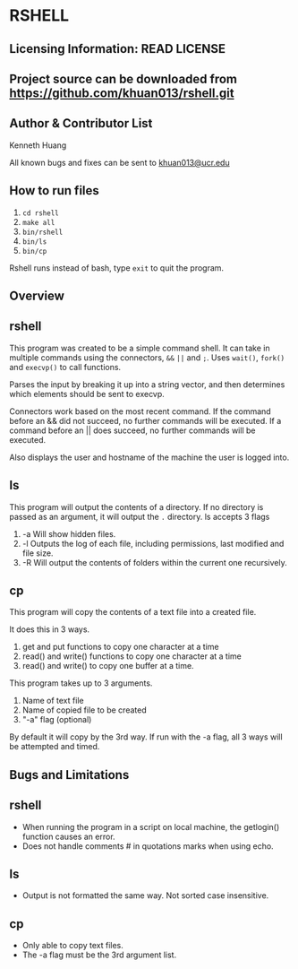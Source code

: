 RSHELL
====

Licensing Information: READ LICENSE
---
Project source can be downloaded from https://github.com/khuan013/rshell.git
---

Author & Contributor List
----------

Kenneth Huang

All known bugs and fixes can be sent to khuan013@ucr.edu

How to run files
---------------
1. `cd rshell`
2. `make all`
3. `bin/rshell`
4. `bin/ls`
5. `bin/cp`


Rshell runs instead of bash, type `exit` to quit the program.

Overview
------------

rshell
----

This program was created to be a simple command shell.
It can take in multiple commands using the connectors, `&&` `||` and `;`.
Uses `wait()`, `fork()` and  `execvp()` to call functions.

Parses the input by breaking it up into a string vector, and then determines
which elements should be sent to execvp.

Connectors work based on the most recent command. If the command before an &&
did not succeed, no further commands will be executed. If a command before an
|| does succeed, no further commands will be executed.

Also displays the user and hostname of the machine the user is logged into.

ls
---

This program will output the contents of a directory. If no directory
is passed as an argument, it will output the `.` directory.
ls accepts 3 flags

1. -a Will show hidden files.
2. -l Outputs the log of each file, including permissions, last modified and file size.
3. -R Will output the contents of folders within the current one recursively.

cp
---

This program will copy the contents of a text file into a created file.

It does this in 3 ways.

1. get and put functions to copy one character at a time
2. read() and write() functions to copy one character at a time
3. read() and write() to copy one buffer at a time.

This program takes up to 3 arguments.
1. Name of text file
2. Name of copied file to be created
3. "-a" flag (optional)

By default it will copy by the 3rd way. If run with the -a flag, all 3
ways will be attempted and timed.

Bugs and Limitations
----------

rshell
---
* When running the program in a script on local machine,
the getlogin() function causes an error.
* Does not handle comments # in quotations marks when using echo.

ls
---
* Output is not formatted the same way. Not sorted case insensitive.

cp
---
* Only able to copy text files.
* The -a flag must be the 3rd argument list.
